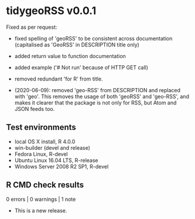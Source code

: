 # tidygeoRSS v0.0.1

Fixed as per request: 
- fixed spelling of 'geoRSS' to be consistent across documentation (capitalised as 'GeoRSS' in DESCRIPTION title only)
- added return value to function documentation
- added example ('# Not run' because of HTTP GET call)
- removed redundant 'for R' from title.

- (2020-06-09): removed 'geo-RSS' from DESCRIPTION and replaced with 'geo'. This removes the usage of both 'geoRSS' and 'geo-RSS', and makes it clearer that the package is not only for RSS, but Atom and JSON feeds too.

## Test environments
* local OS X install, R 4.0.0
* win-builder (devel and release)
* Fedora Linux, R-devel
* Ubuntu Linux 16.04 LTS, R-release
* Windows Server 2008 R2 SP1, R-devel

## R CMD check results

0 errors | 0 warnings | 1 note

* This is a new release.

